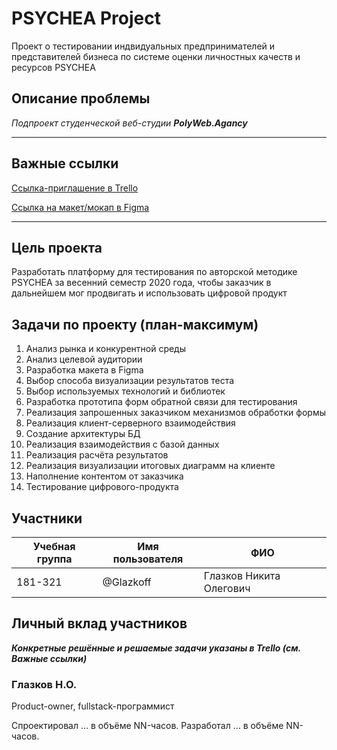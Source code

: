# PSYCHEA Project
Проект о тестировании индвидуальных предпринимателей и представителей бизнеса по системе оценки личностных качеств и ресурсов PSYCHEA

## Описание проблемы
*Подпроект студенческой веб-студии **PolyWeb.Agancy***

---

## Важные ссылки
[Ссылка-приглашение в Trello](https://trello.com/invite/b/ew1io6Bl/3da0f42a41ee93479f49f91e55e2316c/psychea-polywebagency "Trello")

[Ссылка на макет/мокап в Figma](https://www.figma.com/file/jo61u5jQskS1zOfdFypr4i/PSYCHEA-proj?node-id=0%3A1 "Figma")

---

## Цель проекта
Разработать платформу для тестирования по авторской методике PSYCHEA за весенний семестр 2020 года, чтобы заказчик в дальнейшем мог продвигать и использовать цифровой продукт

## Задачи по проекту (план-максимум)
1. Анализ рынка и конкурентной среды	
2. Анализ целевой аудитории	
3. Разработка макета в Figma	
4. Выбор способа визуализации результатов теста	
5. Выбор используемых технологий и библиотек
6. Разработка прототипа форм обратной связи для тестирования	
7. Реализация запрошенных заказчиком механизмов обработки формы	
8. Реализация клиент-серверного взаимодействия	
9. Создание архитектуры БД	
10. Реализация взаимодействия с базой данных	
11. Реализация расчёта результатов	
12. Реализация визуализации итоговых диаграмм на клиенте	
13. Наполнение контентом от заказчика	
14. Тестирование цифрового-продукта

## Участники

| Учебная группа | Имя пользователя | ФИО                     |
| -------------- | ---------------- | ----------------------- |
| 181-321        | @Glazkoff        | Глазков Никита Олегович |

## Личный вклад участников
***Конкретные решённые и решаемые задачи указаны в Trello (см. Важные ссылки)***

### Глазков Н.О. 
Product-owner, fullstack-программист

Спроектировал … в объёме NN-часов. Разработал … в объёме NN-часов.
